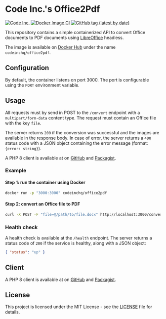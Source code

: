 # Code Inc.'s Office2Pdf

[![Code Inc.](https://img.shields.io/badge/Code%20Inc.-Document%20Cloud-blue)](https://www.codeinc.co)
[![Docker Image CI](https://github.com/codeinchq/office2pdf/actions/workflows/docker-image.yml/badge.svg)](https://github.com/codeinchq/office2pdf/actions/workflows/docker-image.yml)
[![GitHub tag (latest by date)](https://img.shields.io/github/v/tag/codeinchq/office2pdf?label=Version&color=red)](https://github.com/codeinchq/office2pdf/releases)

This repository contains a simple containerized API to convert Office documents to PDF documents
using [LibreOffice](https://www.libreoffice.org/) headless.

The image is available on [Docker Hub](https://hub.docker.com/r/codeinchq/office2pdf) under the name `codeinchq/office2pdf`.

## Configuration

By default, the container listens on port 3000. The port is configurable using the `PORT` environment variable.

## Usage

All requests must by send in POST to the `/convert` endpoint with a `multipart/form-data` content type. The request must contain an Office file with the key `file`. 

The server returns `200` if the conversion was successful and the images are available in the response body. In case of error, the server returns a `400` status code with a JSON object containing the error message (format: `{error: string}`).

A PHP 8 client is available at on [GitHub](https://github.com/codeinchq/office2pdf-php-client) and [Packagist](https://packagist.org/packages/codeinc/office2pdf-client).

### Example

#### Step 1: run the container using Docker
```bash
docker run -p "3000:3000" codeinchq/office2pdf 
```

#### Step 2: convert an Office file to PDF
```bash
curl -X POST -F "file=@/path/to/file.docx" http://localhost:3000/convert -o example.pdf
```

### Health check

A health check is available at the `/health` endpoint. The server returns a status code of `200` if the service is healthy, along with a JSON object: 
```json
{ "status": "up" }
```

## Client

A PHP 8 client is available at on [GitHub](https://github.com/codeinchq/document-cloud-php-client) and [Packagist](https://packagist.org/packages/codeinc/document-cloud-client).

## License

This project is licensed under the MIT License - see the [LICENSE](LICENSE) file for details.

